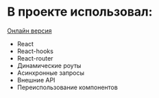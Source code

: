 # В проекте использовал:

[Онлайн версия](https://posts-b027f.web.app/)

- React
- React-hooks
- React-router
- Динамические роуты
- Асинхронные запросы
- Внешние API
- Переиспользование компонентов
